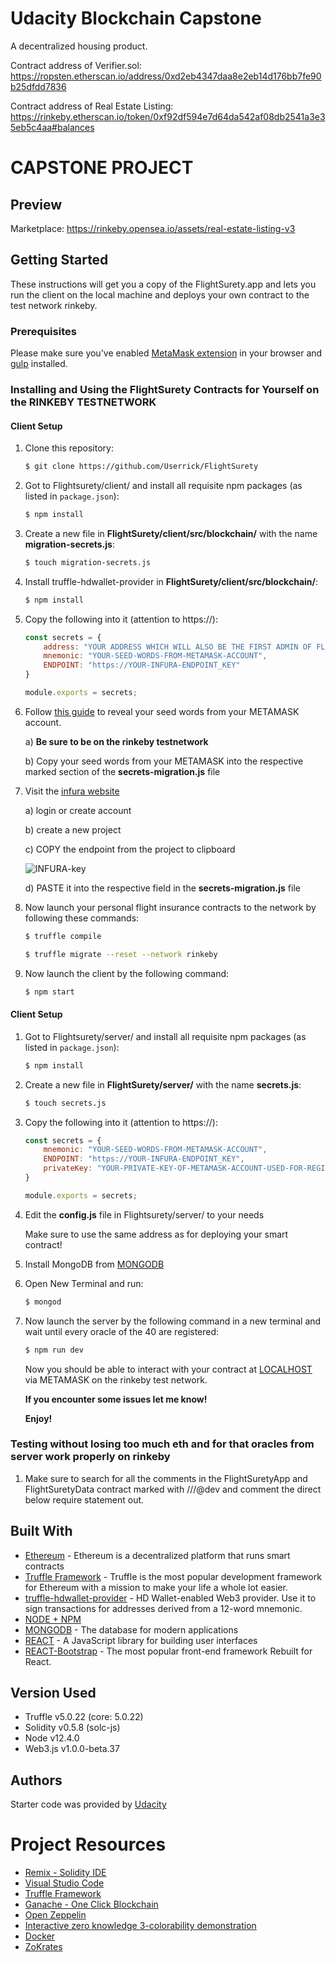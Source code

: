 # Udacity Blockchain Capstone

A decentralized housing product. 

Contract address of Verifier.sol: https://ropsten.etherscan.io/address/0xd2eb4347daa8e2eb14d176bb7fe90b25dfdd7836 

Contract address of Real Estate Listing: https://rinkeby.etherscan.io/token/0xf92df594e7d64da542af08db2541a3e35eb5c4aa#balances


# CAPSTONE PROJECT


## Preview

Marketplace: https://rinkeby.opensea.io/assets/real-estate-listing-v3

## Getting Started

These instructions will get you a copy of the FlightSurety.app and lets you run the client on the local machine and deploys your own contract to the test network rinkeby.

### Prerequisites

Please make sure you've enabled [MetaMask extension](https://metamask.io/) in your browser and [gulp](https://gulpjs.com/) installed.

### Installing and Using the FlightSurety Contracts for Yourself on the RINKEBY TESTNETWORK

#### Client Setup

1. Clone this repository:

    ```bash
    $ git clone https://github.com/Userrick/FlightSurety
    ```

2. Got to Flightsurety/client/ and install all requisite npm packages (as listed in ```package.json```):

    ```bash
    $ npm install
    ```

3. Create a new file in **FlightSurety/client/src/blockchain/** with the name **migration-secrets.js**:

    ```bash
    $ touch migration-secrets.js
    ```
4. Install truffle-hdwallet-provider in **FlightSurety/client/src/blockchain/**: 

    ```bash
    $ npm install
    ```

5. Copy the following into it (attention to https://):

    ```javascript
    const secrets = {
        address: "YOUR ADDRESS WHICH WILL ALSO BE THE FIRST ADMIN OF FLIGHTSURETYDATA CONTRACT"
        mnemonic: "YOUR-SEED-WORDS-FROM-METAMASK-ACCOUNT",
        ENDPOINT: "https://YOUR-INFURA-ENDPOINT_KEY"
    }

    module.exports = secrets;
    ```

6. Follow [this guide](https://metamask.zendesk.com/hc/en-us/articles/360015290032-How-to-Reveal-Your-Seed-Phrase) to reveal your seed words from your METAMASK account. 

    a) **Be sure to be on the rinkeby testnetwork**

    b) Copy your seed words from your METAMASK into the respective marked section of the **secrets-migration.js** file


7. Visit the [infura website](https://www.infura.io) 

    a) login or create account

    b) create a new project 

    c) COPY the endpoint from the project to clipboard

    ![INFURA-key](https://github.com/Userrick/Simple-Supply-Chain-Udacity/blob/master/tutorial-images/INFURA-key.PNG)

    d) PASTE it into the respective field in the **secrets-migration.js** file

8. Now launch your personal flight insurance contracts to the network by following these commands:

    ```bash
    $ truffle compile

    $ truffle migrate --reset --network rinkeby
    ```

9. Now launch the client by the following command:

    ```bash
    $ npm start
    ```

#### Client Setup

1. Got to Flightsurety/server/ and install all requisite npm packages (as listed in ```package.json```):

    ```bash
    $ npm install
    ```

2. Create a new file in **FlightSurety/server/** with the name **secrets.js**:

    ```bash
    $ touch secrets.js
    ```

3. Copy the following into it (attention to https://):

    ```javascript
    const secrets = {
        mnemonic: "YOUR-SEED-WORDS-FROM-METAMASK-ACCOUNT",
        ENDPOINT: "https://YOUR-INFURA-ENDPOINT_KEY",
        privateKey: "YOUR-PRIVATE-KEY-OF-METAMASK-ACCOUNT-USED-FOR-REGISTRATING-DEFAULT-ORACLES-AND-ALSO-RESPOND-TO-ORACLE-REQUEST"
    }

    module.exports = secrets;
    ```

4. Edit the **config.js** file in Flightsurety/server/ to your needs 

    Make sure to use the same address as for deploying your smart contract!

5. Install MongoDB from [MONGODB](https://www.mongodb.com/)

6. Open New Terminal and run: 

    ```bash
    $ mongod
    ```

7. Now launch the server by the following command in a new terminal and wait until every oracle of the 40 are registered:

    ```bash
    $ npm run dev
    ```

    Now you should be able to interact with your contract at [LOCALHOST](http://localhost:3000/) via METAMASK on the rinkeby test network.

    **If you encounter some issues let me know!**

    **Enjoy!**

### Testing without losing too much eth and for that oracles from server work properly on rinkeby

1. Make sure to search for all the comments in the FlightSuretyApp and FlightSuretyData contract marked with ///@dev and comment the direct below require statement out.

## Built With

* [Ethereum](https://www.ethereum.org/) - Ethereum is a decentralized platform that runs smart contracts
* [Truffle Framework](http://truffleframework.com/) - Truffle is the most popular development framework for Ethereum with a mission to make your life a whole lot easier. 
* [truffle-hdwallet-provider](https://github.com/trufflesuite/truffle-hdwallet-provider) - HD Wallet-enabled Web3 provider. Use it to sign transactions for addresses derived from a 12-word mnemonic.
* [NODE + NPM](https://github.com/nodejs/node)
* [MONGODB](https://www.mongodb.com/) - The database for modern applications
* [REACT](https://reactjs.org/) - A JavaScript library for building user interfaces
* [REACT-Bootstrap](https://react-bootstrap.github.io/) - The most popular front-end framework Rebuilt for React. 

## Version Used

* Truffle v5.0.22 (core: 5.0.22)
* Solidity v0.5.8 (solc-js)
* Node v12.4.0
* Web3.js v1.0.0-beta.37

## Authors

Starter code was provided by [Udacity](https://github.com/udacity/FlightSurety)

# Project Resources

* [Remix - Solidity IDE](https://remix.ethereum.org/)
* [Visual Studio Code](https://code.visualstudio.com/)
* [Truffle Framework](https://truffleframework.com/)
* [Ganache - One Click Blockchain](https://truffleframework.com/ganache)
* [Open Zeppelin ](https://openzeppelin.org/)
* [Interactive zero knowledge 3-colorability demonstration](http://web.mit.edu/~ezyang/Public/graph/svg.html)
* [Docker](https://docs.docker.com/install/)
* [ZoKrates](https://github.com/Zokrates/ZoKrates)

